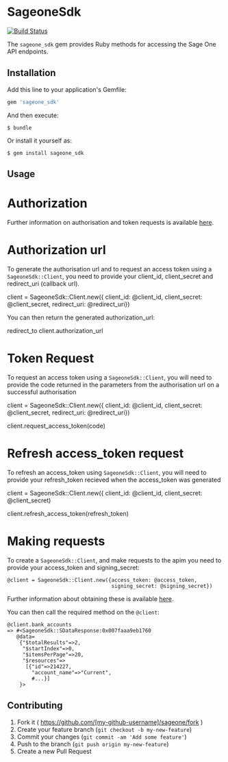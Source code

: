 # SageoneSdk

[![Build Status](https://travis-ci.org/Sage/sageone_api_ruby_sdk.svg?branch=master)](https://travis-ci.org/Sage/sageone_api_ruby_sdk)

The `sageone_sdk` gem provides Ruby methods for accessing the Sage One API endpoints.

## Installation

Add this line to your application's Gemfile:

```ruby
gem 'sageone_sdk'
```

And then execute:

    $ bundle

Or install it yourself as:

    $ gem install sageone_sdk

## Usage

# Authorization
Further information on authorisation and token requests is available [here](https://developers.sageone.com/docs/en/v1#authentication).

# Authorization url
To generate the authorisation url and to request an access token using a `SageoneSdk::Client`, you need to provide your client_id, client_secret and redirect_uri (callback url).


client = SageoneSdk::Client.new({ client_id: @client_id,
                                  client_secret: @client_secret,
                                  redirect_uri: @redirect_uri})

You can then return the generated authorization_url:

redirect_to client.authorization_url

# Token Request
To request an access token using a `SageoneSdk::Client`, you will need to provide the code returned in the parameters from the authorisation url on a successful authorisation

client = SageoneSdk::Client.new({ client_id: @client_id,
                                  client_secret: @client_secret,
                                  redirect_uri: @redirect_uri})

client.request_access_token(code)

# Refresh access_token request
To refresh an access_token using `SageoneSdk::Client`, you will need to provide your refresh_token recieved when the access_token was generated

client = SageoneSdk::Client.new({ client_id: @client_id,
                                  client_secret: @client_secret)

client.refresh_access_token(refresh_token)

# Making requests
To create a `SageoneSdk::Client`, and make requests to the apim you need to provide your access_token and signing_secret:

```
@client = SageoneSdk::Client.new({access_token: @access_token,
                                  signing_secret: @signing_secret})
```

Further information about obtaining these is available [here](https://developers.sageone.com/docs/en/v1#overview).

You can then call the required method on the `@client`:

```
@client.bank_accounts
=> #<SageoneSdk::SDataResponse:0x007faaa9eb1760
   @data=
    {"$totalResults"=>2,
     "$startIndex"=>0,
     "$itemsPerPage"=>20,
     "$resources"=>
      [{"id"=>214227,
        "account_name"=>"Current",
        #...}]
    }>
```


## Contributing

1. Fork it ( https://github.com/[my-github-username]/sageone/fork )
2. Create your feature branch (`git checkout -b my-new-feature`)
3. Commit your changes (`git commit -am 'Add some feature'`)
4. Push to the branch (`git push origin my-new-feature`)
5. Create a new Pull Request
